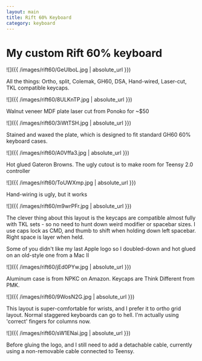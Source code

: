 ```yaml
---
layout: main
title: Rift 60% Keyboard
category: keyboard
---
```


# My custom Rift 60% keyboard

![]({{ /images/rift60/GeUlboL.jpg | absolute_url }})

All the things: Ortho, split, Colemak, GH60, DSA, Hand-wired, Laser-cut, TKL compatible keycaps.

![]({{ /images/rift60/8ULKnTP.jpg | absolute_url }})

Walnut veneer MDF plate laser cut from Ponoko for ~$50

![]({{ /images/rift60/3iWtTSH.jpg | absolute_url }})

Stained and waxed the plate,  which is designed to fit standard GH60 60% keyboard cases.

![]({{ /images/rift60/A0Vffa3.jpg | absolute_url }})

Hot glued Gateron Browns.  The ugly cutout is to make room for Teensy 2.0 controller

![]({{ /images/rift60/ToUWXmp.jpg | absolute_url }})

Hand-wiring is ugly, but it works

![]({{ /images/rift60/m9wrPFr.jpg | absolute_url }})

The clever thing about this layout is the keycaps are compatible almost fully with TKL sets - so no need to hunt down weird modifier or spacebar sizes.  I use caps lock as CMD, and thumb to shift when holding down left spacebar.  Right space is layer when held.

Some of you didn't like my last Apple logo so I doubled-down and hot glued on an old-style one from a Mac II

![]({{ /images/rift60/jEd0PYw.jpg | absolute_url }})

Aluminum case is from NPKC on Amazon.  Keycaps are Think Different from PMK.

![]({{ /images/rift60/9WosN2G.jpg | absolute_url }})

This layout is super-comfortable for wrists, and I prefer it to ortho grid layout.  Normal staggered keyboards can go to hell.  I'm actually using 'correct' fingers for columns now.

![]({{ /images/rift60/sW1ENai.jpg | absolute_url }})

Before gluing the logo, and I still need to add a detachable cable, currently using a non-removable cable connected to Teensy.